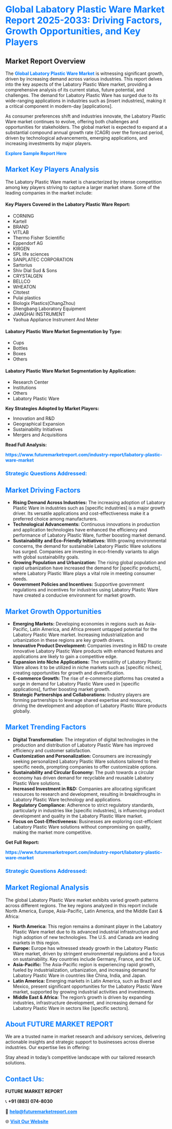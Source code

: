 <h1 style="color: #007BFF;">Global Labatory Plastic Ware Market Report 2025-2033: Driving Factors, Growth Opportunities, and Key Players</h1>

<section id="overview">
<h2>Market Report Overview</h2>
<p>The <a href="https://www.futuremarketreport.com/industry-report/labatory-plastic-ware-market" style="color: #007BFF; text-decoration: none;"><strong>Global Labatory Plastic Ware Market</strong></a> is witnessing significant growth, driven by increasing demand across various industries. This report delves into the key aspects of the Labatory Plastic Ware market, providing a comprehensive analysis of its current status, future potential, and challenges. The demand for Labatory Plastic Ware has surged due to its wide-ranging applications in industries such as [insert industries], making it a critical component in modern-day [applications].</p>
<p>As consumer preferences shift and industries innovate, the Labatory Plastic Ware market continues to evolve, offering both challenges and opportunities for stakeholders. The global market is expected to expand at a substantial compound annual growth rate (CAGR) over the forecast period, driven by technological advancements, emerging applications, and increasing investments by major players.</p>
</section>

<section id="overview">
<p><a href="https://www.futuremarketreport.com/request-sample/reportId=112568" style="color: #007BFF; text-decoration: none;"><strong>Explore Sample Report Here</strong></a></p>
</section>

<section id="key-players">
<h2 style="color: #007BFF;">Market Key Players Analysis</h2>
<p>The Labatory Plastic Ware market is characterized by intense competition among key players striving to capture a larger market share. Some of the leading companies in the market include:</p>
<h4>Key Players Covered in the Labatory Plastic Ware Report:</h4>
<ul><li>CORNING</li><li>Kartell</li><li>BRAND</li><li>VITLAB</li><li>Thermo Fisher Scientific</li><li>Eppendorf AG</li><li>KIRGEN</li><li>SPL life sciences</li><li>SANPLATEC CORPORATION</li><li>Sartorius</li><li>Shiv Dial Sud &amp; Sons</li><li>CRYSTALGEN</li><li>BELLCO</li><li>WHEATON</li><li>Citotest</li><li>Pulai plastics</li><li>Biologix Plastics(ChangZhou)</li><li>Shengbang Laboratory Equipment</li><li>JIANGHAI INSTRUMENT</li><li>Yaohua Appliance Instrument And Meter</li></ul>
<h4>Labatory Plastic Ware Market Segmentation by Type:</h4>
<ul><li>Cups</li><li>Bottles</li><li>Boxes</li><li>Others</li></ul>

<h4>Labatory Plastic Ware Market Segmentation by Application:</h4>
<ul><li>Research Center</li><li>Institutions</li><li>Others</li><li>Labatory Plastic Ware</li></ul>
<p><strong>Key Strategies Adopted by Market Players:</strong></p>
<ul>
<li>Innovation and R&D</li>
<li>Geographical Expansion</li>
<li>Sustainability Initiatives</li>
<li>Mergers and Acquisitions</li>
</ul>
</section>

<section>
<p><strong>Read Full Analysis: </strong></p><a href="https://www.futuremarketreport.com/industry-report/labatory-plastic-ware-market" style="color: #007BFF; text-decoration: none;"><strong>https://www.futuremarketreport.com/industry-report/labatory-plastic-ware-market</strong></a>
<h3 style="color: #007BFF;">Strategic Questions Addressed:</h3>
</section>

<section id="driving-factors">
<h2 style="color: #007BFF;">Market Driving Factors</h2>
<ul>
<li><strong>Rising Demand Across Industries:</strong> The increasing adoption of Labatory Plastic Ware in industries such as [specific industries] is a major growth driver. Its versatile applications and cost-effectiveness make it a preferred choice among manufacturers.</li>
<li><strong>Technological Advancements:</strong> Continuous innovations in production and application technologies have enhanced the efficiency and performance of Labatory Plastic Ware, further boosting market demand.</li>
<li><strong>Sustainability and Eco-Friendly Initiatives:</strong> With growing environmental concerns, the demand for sustainable Labatory Plastic Ware solutions has surged. Companies are investing in eco-friendly variants to align with global sustainability goals.</li>
<li><strong>Growing Population and Urbanization:</strong> The rising global population and rapid urbanization have increased the demand for [specific products], where Labatory Plastic Ware plays a vital role in meeting consumer needs.</li>
<li><strong>Government Policies and Incentives:</strong> Supportive government regulations and incentives for industries using Labatory Plastic Ware have created a conducive environment for market growth.</li>
</ul>
</section>

<section id="growth-opportunities">
<h2 style="color: #007BFF;">Market Growth Opportunities</h2>
<ul>
<li><strong>Emerging Markets:</strong> Developing economies in regions such as Asia-Pacific, Latin America, and Africa present untapped potential for the Labatory Plastic Ware market. Increasing industrialization and urbanization in these regions are key growth drivers.</li>
<li><strong>Innovative Product Development:</strong> Companies investing in R&D to create innovative Labatory Plastic Ware products with enhanced features and applications are likely to gain a competitive edge.</li>
<li><strong>Expansion into Niche Applications:</strong> The versatility of Labatory Plastic Ware allows it to be utilized in niche markets such as [specific niches], creating opportunities for growth and diversification.</li>
<li><strong>E-commerce Growth:</strong> The rise of e-commerce platforms has created a surge in demand for Labatory Plastic Ware used in [specific applications], further boosting market growth.</li>
<li><strong>Strategic Partnerships and Collaborations:</strong> Industry players are forming partnerships to leverage shared expertise and resources, driving the development and adoption of Labatory Plastic Ware products globally.</li>
</ul>
</section>

<section id="trending-factors">
<h2 style="color: #007BFF;">Market Trending Factors</h2>
<ul>
<li><strong>Digital Transformation:</strong> The integration of digital technologies in the production and distribution of Labatory Plastic Ware has improved efficiency and customer satisfaction.</li>
<li><strong>Customization and Personalization:</strong> Consumers are increasingly seeking personalized Labatory Plastic Ware solutions tailored to their specific needs, prompting companies to offer customizable options.</li>
<li><strong>Sustainability and Circular Economy:</strong> The push towards a circular economy has driven demand for recyclable and reusable Labatory Plastic Ware solutions.</li>
<li><strong>Increased Investment in R&D:</strong> Companies are allocating significant resources to research and development, resulting in breakthroughs in Labatory Plastic Ware technology and applications.</li>
<li><strong>Regulatory Compliance:</strong> Adherence to strict regulatory standards, particularly in industries like [specific industries], is influencing product development and quality in the Labatory Plastic Ware market.</li>
<li><strong>Focus on Cost-Effectiveness:</strong> Businesses are exploring cost-efficient Labatory Plastic Ware solutions without compromising on quality, making the market more competitive.</li>
</ul>
</section>

<section>
<p><strong>Get Full Report: </strong></p><a href="https://www.futuremarketreport.com/industry-report/labatory-plastic-ware-market" style="color: #007BFF; text-decoration: none;"><strong>https://www.futuremarketreport.com/industry-report/labatory-plastic-ware-market</strong></a>
<h3 style="color: #007BFF;">Strategic Questions Addressed:</h3>
</section>


<section id="regional-analysis">
<h2 style="color: #007BFF;">Market Regional Analysis</h2>
<p>The global Labatory Plastic Ware market exhibits varied growth patterns across different regions. The key regions analyzed in this report include North America, Europe, Asia-Pacific, Latin America, and the Middle East & Africa:</p>
<ul>
<li><strong>North America:</strong> This region remains a dominant player in the Labatory Plastic Ware market due to its advanced industrial infrastructure and high adoption of new technologies. The U.S. and Canada are leading markets in this region.</li>
<li><strong>Europe:</strong> Europe has witnessed steady growth in the Labatory Plastic Ware market, driven by stringent environmental regulations and a focus on sustainability. Key countries include Germany, France, and the U.K.</li>
<li><strong>Asia-Pacific:</strong> The Asia-Pacific region is experiencing rapid growth, fueled by industrialization, urbanization, and increasing demand for Labatory Plastic Ware in countries like China, India, and Japan.</li>
<li><strong>Latin America:</strong> Emerging markets in Latin America, such as Brazil and Mexico, present significant opportunities for the Labatory Plastic Ware market, supported by growing industrial activities and investments.</li>
<li><strong>Middle East & Africa:</strong> The region’s growth is driven by expanding industries, infrastructure development, and increasing demand for Labatory Plastic Ware in sectors like [specific sectors].</li>
</ul>
</section>

<footer>
<h2 style="color: #007BFF;">About FUTURE MARKET REPORT</h2>
<p>We are a trusted name in market research and advisory services, delivering actionable insights and strategic support to businesses across diverse industries. Our expertise lies in offering:</p>

<p>Stay ahead in today’s competitive landscape with our tailored research solutions.</p>

<h2 style="color: #007BFF;">Contact Us:</h2>
<p><strong>FUTURE MARKET REPORT</strong></p>
<p>📞 <strong>+91 (883) 074-8030</strong></p>
<p>📧 <strong><a href="mailto:help@futuremarketreport.com" style="color: #007BFF;">help@futuremarketreport.com</a></strong></p>
<p>🌐 <strong><a href="https://www.futuremarketreport.com/" style="color: #007BFF;">Visit Our Website</a></strong></p>
</footer>